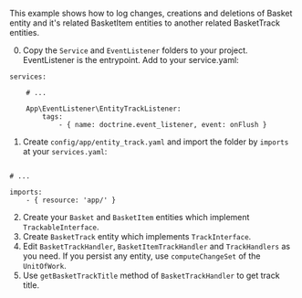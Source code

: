 This example shows how to log changes, creations and deletions of Basket entity and it's related BasketItem entities to another related BasketTrack entities.

0. Copy the `Service` and `EventListener` folders to your project. EventListener is the entrypoint. Add to your service.yaml:
```
services:

    # ...
    
    App\EventListener\EntityTrackListener:
        tags:
            - { name: doctrine.event_listener, event: onFlush }
```
1. Create `config/app/entity_track.yaml` and import the folder by `imports` at your `services.yaml`:
```

# ...

imports:
    - { resource: 'app/' }
```
2. Create your `Basket` and `BasketItem` entities which implement `TrackableInterface`.
3. Create `BasketTrack` entity which implements `TrackInterface`.
4. Edit `BasketTrackHandler`, `BasketItemTrackHandler` and `TrackHandlers` as you need. If you persist any entity, use `computeChangeSet` of the `UnitOfWork`.
5. Use `getBasketTrackTitle` method of `BasketTrackHandler` to get track title.
